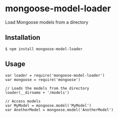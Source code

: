 # mongoose-model-loader
Load Mongoose models from a directory

## Installation

	$ npm install mongoose-model-loader

## Usage

  	var loader = require('mongoose-model-loader')
  	var mongoose = require('mongoose')

  	// Loads the models from the directory
  	loader(__dirname + '/models')

	// Access models
  	var MyModel = mongoose.model('MyModel')
	var AnotherModel = mongoose.model('AnotherModel')
